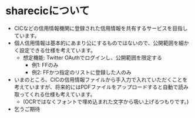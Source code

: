 # sharecicについて
* CICなどの信用情報機関に登録された信用情報を共有するサービスを目指しています。
* 個人信用情報は基本的にあまり公にするものではないので、公開範囲を細かく設定できる仕様を考えています。
    * 想定機能: Twitter OAuthでログインし、公開範囲を限定する
        * 例1: FFのみ
        * 例2: FFかつ指定のリストに登録した人のみ
* いまのところ、CICの信用情報ファイルから手入力で入れていただくことを考えていますが、将来的にはPDFファイルをアップロードすると自動で読み取ってくれる仕様も考えています。
    * (OCRではなくフォントで埋め込まれた文字から吸い上げるつもりです。)
* 乞うご期待
